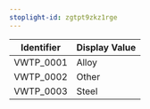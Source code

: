 ```yaml
---
stoplight-id: zgtpt9zkz1rge
---
```


Identifier  |  Display Value
------------|---------------
VWTP_0001   |  Alloy
VWTP_0002   |  Other
VWTP_0003   |  Steel